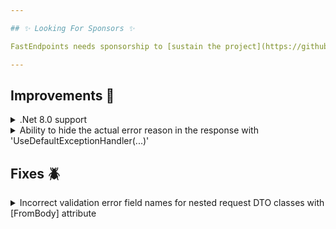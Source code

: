 ```yaml
---

## ✨ Looking For Sponsors ✨

FastEndpoints needs sponsorship to [sustain the project](https://github.com/FastEndpoints/FastEndpoints/issues/449). Please help out if you can.

---
```


[//]: # (<details><summary>title text</summary></details>)

[//]: # (## New 🎉)

## Improvements 🚀

<details><summary>.Net 8.0 support</summary>

todo: write description

</details>

<details><summary>Ability to hide the actual error reason in the response with 'UseDefaultExceptionHandler(...)'</summary>

todo: write description

</details>

## Fixes 🪲

<details><summary>Incorrect validation error field names for nested request DTO classes with [FromBody] attribute</summary>

todo: write description
ref: https://discord.com/channels/933662816458645504/1168177198415482972

</details>

[//]: # (## Minor Breaking Change ⚠️)